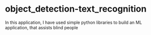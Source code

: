 # object_detection-text_recognition

In this application, I have used simple python libraries to build an ML application, that assists blind people
